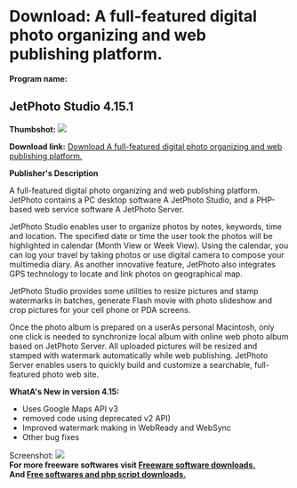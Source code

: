 # Download: A full-featured digital photo organizing and web publishing platform.

**Program name:**

## JetPhoto Studio 4.15.1

  
**Thumbshot:** ![](http://www.freewarefiles.com/screenshot/jetphotostudio_md.gif)   
  
**Download link:** [Download A full-featured digital photo organizing and web publishing platform.](http://freesoftwares.boysofts.com/JetPhoto-Studio_program_18688.html)  
  


**Publisher's Description**  
  


A full-featured digital photo organizing and web publishing platform. JetPhoto contains a PC desktop software A JetPhoto Studio, and a PHP-based web service software A JetPhoto Server. 

JetPhoto Studio enables user to organize photos by notes, keywords, time and location. The specified date or time the user took the photos will be highlighted in calendar (Month View or Week View). Using the calendar, you can log your travel by taking photos or use digital camera to compose your multimedia diary. As another innovative feature, JetPhoto also integrates GPS technology to locate and link photos on geographical map.

JetPhoto Studio provides some utilities to resize pictures and stamp watermarks in batches, generate Flash movie with photo slideshow and crop pictures for your cell phone or PDA screens.

Once the photo album is prepared on a userAs personal Macintosh, only one click is needed to synchronize local album with online web photo album based on JetPhoto Server. All uploaded pictures will be resized and stamped with watermark automatically while web publishing. JetPhoto Server enables users to quickly build and customize a searchable, full-featured photo web site. 

**WhatA's New in version 4.15:**

  * Uses Google Maps API v3 
  * removed code using deprecated v2 API) 
  * Improved watermark making in WebReady and WebSync 
  * Other bug fixes 

  
  
Screenshot: ![](http://www.freewarefiles.com/screenshot/jetphotostudio.gif)   
**For more freeware softwares visit [Freeware software downloads.](http://freesoftwares.boysofts.com/)**   
**And [Free softwares and php script downloads.](http://www.boysofts.com/)**
